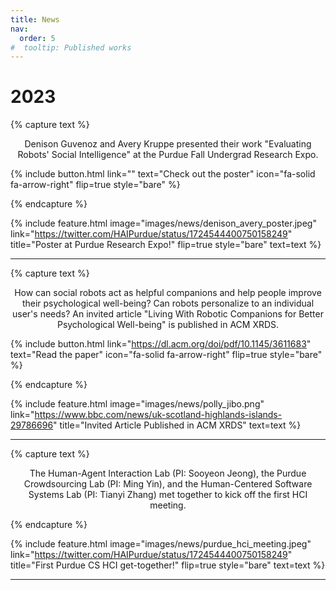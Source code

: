 ```yaml
---
title: News
nav:
  order: 5
#  tooltip: Published works
---
```


# 2023 

{% capture text %}

<p style="text-align: center;">Denison Guvenoz and Avery Kruppe presented their work "Evaluating Robots' Social Intelligence" at the Purdue Fall Undergrad Research Expo. </p>

{%
  include button.html
  link=""
  text="Check out the poster"
  icon="fa-solid fa-arrow-right"
  flip=true
  style="bare"
%}

{% endcapture %}

{%
  include feature.html
  image="images/news/denison_avery_poster.jpeg"
  link="https://twitter.com/HAIPurdue/status/1724544400750158249"
  title="Poster at Purdue Research Expo!"
  flip=true
  style="bare"
  text=text
%}

---

{% capture text %}

<p style="text-align: center;">How can social robots act as helpful companions and help people improve their psychological well-being? Can robots personalize to an individual user's needs? An invited article "Living With Robotic Companions for Better Psychological Well-being" is published in ACM XRDS. </p>

{%
  include button.html
  link="https://dl.acm.org/doi/pdf/10.1145/3611683"
  text="Read the paper"
  icon="fa-solid fa-arrow-right"
  flip=true
  style="bare"
%}

{% endcapture %}

{%
  include feature.html
  image="images/news/polly_jibo.png"
  link="https://www.bbc.com/news/uk-scotland-highlands-islands-29786696"
  title="Invited Article Published in ACM XRDS"
  text=text
%} 

---

{% capture text %}

<p style="text-align: center;">The Human-Agent Interaction Lab (PI: Sooyeon Jeong), the Purdue Crowdsourcing Lab (PI: Ming Yin), and the Human-Centered Software Systems Lab (PI: Tianyi Zhang) met together to kick off the first HCI meeting.</p>

{% endcapture %}

{%
  include feature.html
  image="images/news/purdue_hci_meeting.jpeg"
  link="https://twitter.com/HAIPurdue/status/1724544400750158249"
  title="First Purdue CS HCI get-together!"
  flip=true
  style="bare"
  text=text
%}

---
